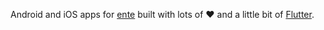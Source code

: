 Android and iOS apps for [ente](https://ente.io) built with lots of :heart: and a little bit of [Flutter](https://flutter.dev).
